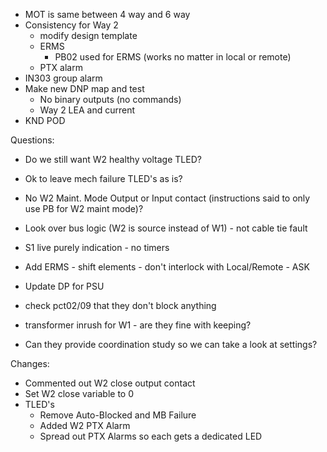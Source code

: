 - MOT is same between 4 way and 6 way
- Consistency for Way 2
	- modify design template
	- ERMS
		- PB02 used for ERMS (works no matter in local or remote)
	- PTX alarm
- IN303 group alarm
- Make new DNP map and test
	- No binary outputs (no commands)
	- Way 2 LEA and current
- KND POD

Questions:
-  Do we still want W2 healthy voltage TLED?
- Ok to leave mech failure TLED's as is?
- No W2 Maint. Mode Output or Input contact (instructions said to only use PB for W2 maint mode)?


- Look over bus logic (W2 is source instead of W1) - not cable tie fault
- S1 live purely indication - no timers
- Add ERMS - shift elements - don't interlock with Local/Remote - ASK
- Update DP for PSU
- check pct02/09 that they don't block anything
- transformer inrush for W1 - are they fine with keeping?
- Can they provide coordination study so we can take a look at settings?


Changes:
- Commented out W2 close output contact
- Set W2 close variable to 0
- TLED's
	- Remove Auto-Blocked and MB Failure
	- Added W2 PTX Alarm
	- Spread out PTX Alarms so each gets a dedicated LED